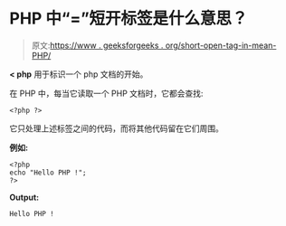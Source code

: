 # PHP 中“=”短开标签是什么意思？

> 原文:[https://www . geeksforgeeks . org/short-open-tag-in-mean-PHP/](https://www.geeksforgeeks.org/what-does-short-open-tag-mean-in-php/)

**< php** 用于标识一个 php 文档的开始。

在 PHP 中，每当它读取一个 PHP 文档时，它都会查找:

```
<?php ?>
```

它只处理上述标签之间的代码，而将其他代码留在它们周围。

**例如:**

```
<?php
echo "Hello PHP !";
?>
```

**Output:**

```
Hello PHP !

```